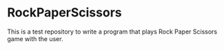 # RockPaperScissors
This is a test repository to write a program that plays Rock Paper Scissors game with the user.
